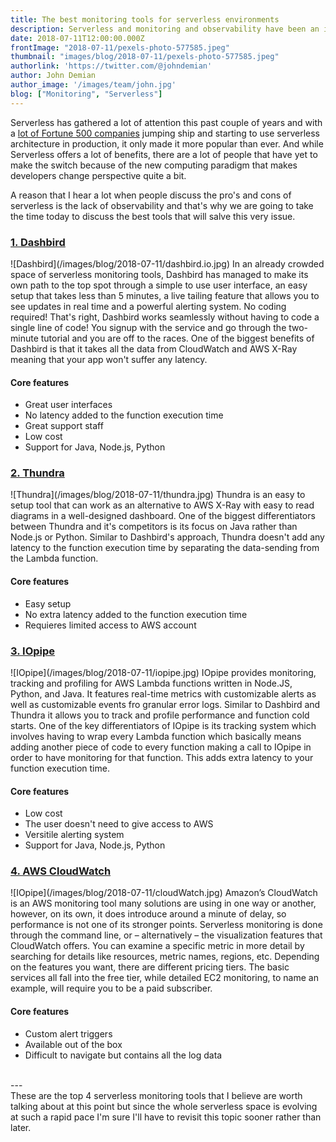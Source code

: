```yaml
---
title: The best monitoring tools for serverless environments
description: Serverless and monitoring and observability have been an issue for early adopters. Here's a list of tools that seek to solve that issue.
date: 2018-07-11T12:00:00.000Z
frontImage: "2018-07-11/pexels-photo-577585.jpeg"
thumbnail: "images/blog/2018-07-11/pexels-photo-577585.jpeg"
authorlink: 'https://twitter.com/@johndemian'
author: John Demian
author_image: '/images/team/john.jpg'
blog: ["Monitoring", "Serverless"]
---
```


Serverless has gathered a lot of attention this past couple of years and with a <a href="https://dashbird.io/blog/companies-using-serverless-in-production/">lot of Fortune 500 companies</a> jumping ship and starting to use serverless architecture in production, it only made it more popular than ever. And while Serverless offers a lot of benefits, there are a lot of people that have yet to make the switch because of the new computing paradigm that makes developers change perspective quite a bit.

A reason that I hear a lot when people discuss the pro's and cons of serverless is the lack of observability and that's why we are going to take the time today to discuss the best tools that will salve this very issue.


<h3><a href="https://dashbird.io">1. Dashbird</a></h3>
![Dashbird](/images/blog/2018-07-11/dashbird.io.jpg)
In an already crowded space of serverless monitoring tools, Dashbird has managed to make its own path to the top spot through a simple to use user interface, an easy setup that takes less than 5 minutes, a live tailing feature that allows you to see updates in real time and a powerful alerting system.
No coding required! That's right, Dashbird works seamlessly without having to code a single line of code! You signup with the service and go through the two-minute tutorial and you are off to the races.
One of the biggest benefits of Dashbird is that it takes all the data from CloudWatch and AWS X-Ray meaning that your app won't suffer any latency. 

<h4>Core features</h4>
<ul>
<li>Great user interfaces</li>
<li>No latency added to the function execution time</li>
<li>Great support staff</li>
<li>Low cost</li>
<li>Support for Java, Node.js, Python</li>
</ul>

<h3><a href="https://www.thundra.io/">2. Thundra</a></h3>
![Thundra](/images/blog/2018-07-11/thundra.jpg)
Thundra is an easy to setup tool that can work as an alternative to AWS X-Ray with easy to read diagrams in a well-designed dashboard. One of the biggest differentiators between Thundra and it's competitors is its focus on Java rather than Node.js or Python. Similar to Dashbird's approach, Thundra doesn't add any latency to the function execution time by separating the data-sending from the Lambda function.

<h4>Core features</h4>
<ul>
<li>Easy setup</li>
<li>No extra latency added to the function execution time</li>
<li>Requieres limited access to AWS account</li>
</ul>

<h3><a href="https://www.iopipe.com/">3. IOpipe</a></h3>
![IOpipe](/images/blog/2018-07-11/iopipe.jpg)
IOpipe provides monitoring, tracking and profiling for AWS Lambda functions written in Node.JS, Python, and Java. It features real-time metrics with customizable alerts as well as customizable events fro granular error logs. Similar to Dashbird and Thundra it allows you to track and profile performance and function cold starts. One of the key differentiators of IOpipe is its tracking system which involves having to wrap every Lambda function which basically means adding another piece of code to every function making a call to IOpipe in order to have monitoring for that function. This adds extra latency to your function execution time.

<h4>Core features</h4>
<ul>
<li>Low cost</li>
<li>The user doesn't need to give access to AWS</li>
<li>Versitile alerting system</li>
<li>Support for Java, Node.js, Python</li>
</ul>

<h3><a href="https://aws.amazon.com/cloudwatch/">4. AWS CloudWatch</a></h3>
![IOpipe](/images/blog/2018-07-11/cloudWatch.jpg)
Amazon’s CloudWatch is an AWS monitoring tool many solutions are using in one way or another, however, on its own, it does introduce around a minute of delay, so performance is not one of its stronger points. Serverless monitoring is done through the command line, or – alternatively – the visualization features that CloudWatch offers. You can examine a specific metric in more detail by searching for details like resources, metric names, regions, etc.
Depending on the features you want, there are different pricing tiers. The basic services all fall into the free tier, while detailed EC2 monitoring, to name an example, will require you to be a paid subscriber.

<h4>Core features</h4>
<ul>
<li>Custom alert triggers</li>
<li>Available out of the box</li>
<li>Difficult to navigate but contains all the log data</li>
</ul>
</br>
---
</br>
These are the top 4 serverless monitoring tools that I believe are worth talking about at this point but since the whole serverless space is evolving at such a rapid pace I'm sure I'll have to revisit this topic sooner rather than later.